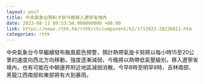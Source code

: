 ```yaml
---
layout: post
title: 中央氣象台預料卡努今晚移入遼寧省境內
date: 2023-08-11 09:53:56.000000000 +08:00
link: https://news.rthk.hk/rthk/ch/component/k2/1713023-20230811.htm
categories: rthk
---
```


中央氣象台今早繼續發布颱風藍色預警，預計熱帶氣旋卡努將以每小時15至20公里的速度向西北方向移動，強度逐漸減弱，今晚將以熱帶低氣壓級別，移入遼寧省境內，也有可能在中朝邊界附近地區減弱消散。今早8時至明早8時，吉林南部、黑龍江西南部和東部將有大到暴雨。
